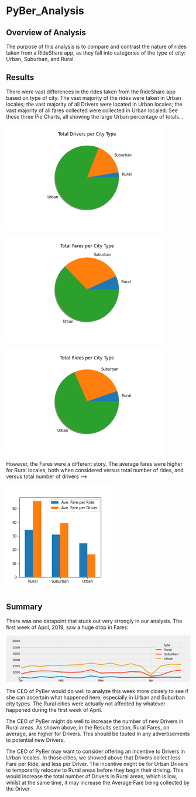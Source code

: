# PyBer_Analysis


## Overview of Analysis
The purpose of this analysis is to compare and contrast the nature of rides taken from a RideShare app, as they fall into categories of the type of city: Urban, Suburban, and Rural.


## Results
There were vast differences in the rides taken from the RideShare app based on type of city.  The vast majority of the rides were taken in Urban locales; the vast majority of all Drivers were located in Urban locales; the vast majority of all fares collected were collected in Urban localed.  See these three Pie Charts, all showing the large Urban percentage of totals...

![Total Drivers](Resources/Total_Drivers_per_City_Type.png)

![Total Fares](Resources/Total_Fares_per_City_Type.png)

![Total Rides](Resources/Total_Rides_per_City_Type.png)


However, the Fares were a different story.  The average fares were higher for Rural locales, both when considered versus total number of rides, and versus total number of drivers -->

![Ave_Fares](Resources/Ave_Fares_Two_Ways_per_City_Type.png)



## Summary
There was one datapoint that stuck out very strongly in our analysis.  The first week of April, 2019, saw a huge drop in Fares:

![Weekly](Resources/UrbanRuralSuburban_Weekly_Rides.png)



The CEO of PyBer would do well to analyze this week more closely to see if she can ascertain what happened here, especially in Urban and Suburban city types.  The Rural cities were actually not affected by whatever happened during the first week of April.

The CEO of PyBer might do well to increase the number of new Drivers in Rural areas. As shown above, in the Results section, Rural Fares, on average, are higher for Drivers.  This should be touted in any advertisements to potential new Drivers.

The CEO of PyBer may want to consider offering an incentive to Drivers in Urban locales.  In those cities, we showed above that Drivers collect less Fare per Ride, and less per Driver. The incentive might be for Urban Drivers to temporarily relocate to Rural areas before they begin their driving.  This would increase the total number of Drivers in Rural areas, which is low, whilst at the same time, it may increase the Average Fare being collected by the Driver.









